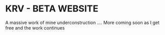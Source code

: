 # KRV - BETA WEBSITE
 A massive work of mine underconstruction .... 
More coming soon as I get free and the work continues 
